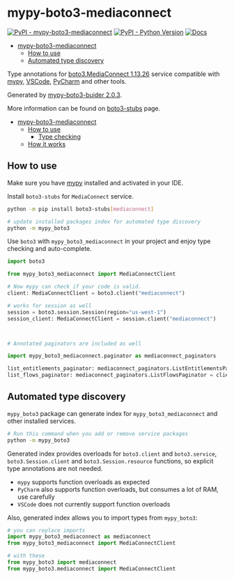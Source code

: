 # mypy-boto3-mediaconnect

[![PyPI - mypy-boto3-mediaconnect](https://img.shields.io/pypi/v/mypy-boto3-mediaconnect.svg?color=blue)](https://pypi.org/project/mypy-boto3-mediaconnect)
[![PyPI - Python Version](https://img.shields.io/pypi/pyversions/mypy-boto3-mediaconnect.svg?color=blue)](https://pypi.org/project/mypy-boto3-mediaconnect)
[![Docs](https://img.shields.io/readthedocs/mypy-boto3-builder.svg?color=blue)](https://mypy-boto3-builder.readthedocs.io/)

- [mypy-boto3-mediaconnect](#mypy-boto3-mediaconnect)
  - [How to use](#how-to-use)
  - [Automated type discovery](#automated-type-discovery)


Type annotations for
[boto3.MediaConnect 1.13.26](https://boto3.amazonaws.com/v1/documentation/api/1.13.26/reference/services/mediaconnect.html#MediaConnect) service
compatible with [mypy](https://github.com/python/mypy), [VSCode](https://code.visualstudio.com/),
[PyCharm](https://www.jetbrains.com/pycharm/) and other tools.

Generated by [mypy-boto3-buider 2.0.3](https://github.com/vemel/mypy_boto3_builder).

More information can be found on [boto3-stubs](https://pypi.org/project/boto3-stubs/) page.

- [mypy-boto3-mediaconnect](#mypy-boto3-mediaconnect)
  - [How to use](#how-to-use)
    - [Type checking](#type-checking)
  - [How it works](#how-it-works)

## How to use

Make sure you have [mypy](https://github.com/python/mypy) installed and activated in your IDE.

Install `boto3-stubs` for `MediaConnect` service.

```bash
python -m pip install boto3-stubs[mediaconnect]

# update installed packages index for automated type discovery
python -m mypy_boto3
```

Use `boto3` with `mypy_boto3_mediaconnect` in your project and enjoy type checking and auto-complete.

```python
import boto3

from mypy_boto3_mediaconnect import MediaConnectClient

# Now mypy can check if your code is valid.
client: MediaConnectClient = boto3.client("mediaconnect")

# works for session as well
session = boto3.session.Session(region="us-west-1")
session_client: MediaConnectClient = session.client("mediaconnect")



# Annotated paginators are included as well

import mypy_boto3_mediaconnect.paginator as mediaconnect_paginators

list_entitlements_paginator: mediaconnect_paginators.ListEntitlementsPaginator = client.get_paginator("list_entitlements")
list_flows_paginator: mediaconnect_paginators.ListFlowsPaginator = client.get_paginator("list_flows")
```

## Automated type discovery

`mypy_boto3` package can generate index for `mypy_boto3_mediaconnect` and other installed services.

```bash
# Run this command when you add or remove service packages
python -m mypy_boto3
```

Generated index provides overloads for `boto3.client` and `boto3.service`,
`boto3.Session.client` and `boto3.Session.resource` functions,
so explicit type annotations are not needed.

- `mypy` supports function overloads as expected
- `PyCharm` also supports function overloads, but consumes a lot of RAM, use carefully
- `VSCode` does not currently support function overloads

Also, generated index allows you to import types from `mypy_boto3`:

```python
# you can replace imports
import mypy_boto3_mediaconnect as mediaconnect
from mypy_boto3_mediaconnect import MediaConnectClient

# with these
from mypy_boto3 import mediaconnect
from mypy_boto3.mediaconnect import MediaConnectClient
```